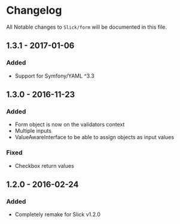 # Changelog

All Notable changes to `Slick/form` will be documented in this file.

## 1.3.1 - 2017-01-06

### Added
- Support for Symfony/YAML ^3.3

## 1.3.0 - 2016-11-23

### Added
- Form object is now on the validators context
- Multiple inputs
- ValueAwareInterface to be able to assign objects as input values

### Fixed
- Checkbox return values

## 1.2.0 - 2016-02-24

### Added
- Completely remake for Slick v1.2.0